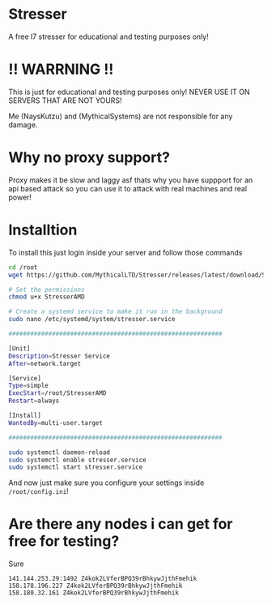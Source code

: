 # Stresser
A free l7 stresser for educational and testing purposes only!


# !! WARRNING !!
This is just for educational and testing purposes only!
NEVER USE IT ON SERVERS THAT ARE NOT YOURS!

Me (NaysKutzu) and (MythicalSystems) are not responsible for any damage.


# Why no proxy support?
Proxy makes it be slow and laggy asf thats why you have suppport for an api based attack so you can use it to attack with real machines and real power!


# Installtion
To install this just login inside your server and follow those commands 

```bash
cd /root
wget https://github.com/MythicalLTD/Stresser/releases/latest/download/StresserAMD

# Set the permissions
chmod u+x StresserAMD

# Create a systemd service to make it run in the background 
sudo nano /etc/systemd/system/stresser.service

###########################################################

[Unit]
Description=Stresser Service
After=network.target

[Service]
Type=simple
ExecStart=/root/StresserAMD
Restart=always

[Install]
WantedBy=multi-user.target

###########################################################

sudo systemctl daemon-reload
sudo systemctl enable stresser.service
sudo systemctl start stresser.service
```

And now just make sure you configure your settings inside `/root/config.ini`!


# Are there any nodes i can get for free for testing?
Sure
```text
141.144.253.29:1492 Z4kok2LVferBPQ39rBhkywJjthFmehik
158.178.196.227 Z4kok2LVferBPQ39rBhkywJjthFmehik
158.180.32.161 Z4kok2LVferBPQ39rBhkywJjthFmehik
```
